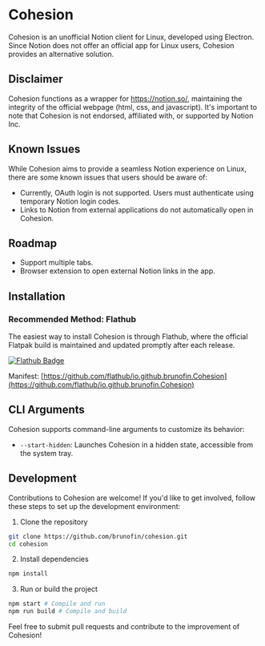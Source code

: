 # Cohesion

Cohesion is an unofficial Notion client for Linux, developed using Electron. Since Notion does not offer an official app for Linux users, Cohesion provides an alternative solution.

## Disclaimer

Cohesion functions as a wrapper for https://notion.so/, maintaining the integrity of the official webpage (html, css, and javascript). It's important to note that Cohesion is not endorsed, affiliated with, or supported by Notion Inc.

## Known Issues

While Cohesion aims to provide a seamless Notion experience on Linux, there are some known issues that users should be aware of:

- Currently, OAuth login is not supported. Users must authenticate using temporary Notion login codes.
- Links to Notion from external applications do not automatically open in Cohesion.

## Roadmap

- Support multiple tabs.
- Browser extension to open external Notion links in the app.

## Installation

### Recommended Method: Flathub

The easiest way to install Cohesion is through Flathub, where the official Flatpak build is maintained and updated promptly after each release.

[![Flathub Badge](https://flathub.org/assets/badges/flathub-badge-en.png)](https://flathub.org/apps/details/io.github.brunofin.Cohesion)

Manifest: [https://github.com/flathub/io.github.brunofin.Cohesion](https://github.com/flathub/io.github.brunofin.Cohesion)

## CLI Arguments

Cohesion supports command-line arguments to customize its behavior:

- `--start-hidden`: Launches Cohesion in a hidden state, accessible from the system tray.

## Development

Contributions to Cohesion are welcome! If you'd like to get involved, follow these steps to set up the development environment:

1. Clone the repository
```bash
git clone https://github.com/brunofin/cohesion.git
cd cohesion
```

2. Install dependencies
```bash
npm install
```

3. Run or build the project
```bash
npm start # Compile and run
npm run build # Compile and build
```

Feel free to submit pull requests and contribute to the improvement of Cohesion!


